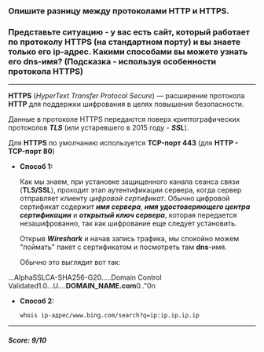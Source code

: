 ### Опишите разницу между протоколами HTTP и HTTPS. 
### Представьте ситуацию - у вас есть сайт, который работает по протоколу HTTPS (на стандартном порту) и вы знаете только его ip-адрес. Какими способами вы можете узнать его dns-имя? (Подсказка - используя особенности протокола HTTPS)
________________

**HTTPS** (*HyperText Transfer Protocol Secure*) — расширение протокола **HTTP** для поддержки шифрования в целях повышения безопасности. 

Данные в протоколе HTTPS передаются поверх криптографических протоколов ***TLS*** (или устаревшего в 2015 году - ***SSL***). 

Для **HTTPS** по умолчанию используется **TCP-порт 443** (для **HTTP - TCP-порт 80**)

+ **Способ 1:**

    Как мы знаем, при установке защищенного канала сеанса связи (**TLS/SSL**), проходит этап аутентификации сервера, когда сервер отправляет клиенту *цифровой сертификат*. Обычно цифровой сертификат содержит ***имя сервера***, ***имя удостоверяющего центра сертификации*** и ***открытый ключ сервера***, которая передается незашифрованно, так как шифрование еще следует установить.

  Открыв ***Wireshark*** и начав запись трафика, мы спокойно можем "поймать" пакет с сертификатом и посмотреть там **dns**-имя.  

    Обычно это выглядит вот так: 
    
...AlphaSSLCA-SHA256-G20.....Domain Control Validated1.0...U....**DOMAIN_NAME.com**0.."0n   

+ **Способ 2:**

      whois ip-адрес/www.bing.com/search?q=ip:ip.ip.ip.ip
      
____
##### Score: 9/10
